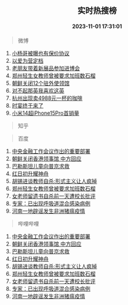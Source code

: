 <div align="center"><h2>实时热搜榜</h2><h4>2023-11-01 17:31:01</h4></div>

> 微博  

1. [小杨哥被曝也有保价协议](https://s.weibo.com/weibo?q=%23%E5%B0%8F%E6%9D%A8%E5%93%A5%E8%A2%AB%E6%9B%9D%E4%B9%9F%E6%9C%89%E4%BF%9D%E4%BB%B7%E5%8D%8F%E8%AE%AE%23&t=31&band_rank=1&Refer=top)<br />
2. [以爱为营定档](https://s.weibo.com/weibo?q=%E4%BB%A5%E7%88%B1%E4%B8%BA%E8%90%A5%E5%AE%9A%E6%A1%A3&t=31&band_rank=2&Refer=top)<br />
3. [老朋友带着新展品参加进博会](https://s.weibo.com/weibo?q=%23%E8%80%81%E6%9C%8B%E5%8F%8B%E5%B8%A6%E7%9D%80%E6%96%B0%E5%B1%95%E5%93%81%E5%8F%82%E5%8A%A0%E8%BF%9B%E5%8D%9A%E4%BC%9A%23&t=31&band_rank=3&Refer=top)<br />
4. [郑州轻生女教师曾被要求加班数石榴](https://s.weibo.com/weibo?q=%23%E9%83%91%E5%B7%9E%E8%BD%BB%E7%94%9F%E5%A5%B3%E6%95%99%E5%B8%88%E6%9B%BE%E8%A2%AB%E8%A6%81%E6%B1%82%E5%8A%A0%E7%8F%AD%E6%95%B0%E7%9F%B3%E6%A6%B4%23&t=31&band_rank=4&Refer=top)<br />
5. [朝鲜关闭12个驻外使领馆](https://s.weibo.com/weibo?q=%23%E6%9C%9D%E9%B2%9C%E5%85%B3%E9%97%AD12%E4%B8%AA%E9%A9%BB%E5%A4%96%E4%BD%BF%E9%A2%86%E9%A6%86%23&t=31&band_rank=5&Refer=top)<br />
6. [对不起那英我喜欢这英](https://s.weibo.com/weibo?q=%23%E5%AF%B9%E4%B8%8D%E8%B5%B7%E9%82%A3%E8%8B%B1%E6%88%91%E5%96%9C%E6%AC%A2%E8%BF%99%E8%8B%B1%23&t=31&band_rank=6&Refer=top)<br />
7. [杭州出现卖4988元一杯的咖啡](https://s.weibo.com/weibo?q=%23%E6%9D%AD%E5%B7%9E%E5%87%BA%E7%8E%B0%E5%8D%964988%E5%85%83%E4%B8%80%E6%9D%AF%E7%9A%84%E5%92%96%E5%95%A1%23&t=31&band_rank=7&Refer=top)<br />
8. [时宴终于来了](https://s.weibo.com/weibo?q=%23%E6%97%B6%E5%AE%B4%E7%BB%88%E4%BA%8E%E6%9D%A5%E4%BA%86%23&t=31&band_rank=8&Refer=top)<br />
9. [小米14超iPhone15Pro首销量](https://s.weibo.com/weibo?q=%23%E5%B0%8F%E7%B1%B314%E8%B6%85iPhone15Pro%E9%A6%96%E9%94%80%E9%87%8F%23&t=31&band_rank=9&Refer=top)<br />

> 知乎  


> 百度  

1. [中央金融工作会议作出的重要部署](https://www.baidu.com/s?wd=%E4%B8%AD%E5%A4%AE%E9%87%91%E8%9E%8D%E5%B7%A5%E4%BD%9C%E4%BC%9A%E8%AE%AE%E4%BD%9C%E5%87%BA%E7%9A%84%E9%87%8D%E8%A6%81%E9%83%A8%E7%BD%B2&sa=fyb_news&rsv_dl=fyb_news)<br />
2. [朝鲜关闭香港领事馆 中方回应](https://www.baidu.com/s?wd=%E6%9C%9D%E9%B2%9C%E5%85%B3%E9%97%AD%E9%A6%99%E6%B8%AF%E9%A2%86%E4%BA%8B%E9%A6%86+%E4%B8%AD%E6%96%B9%E5%9B%9E%E5%BA%94&sa=fyb_news&rsv_dl=fyb_news)<br />
3. [巴勒斯坦儿童向普京求救](https://www.baidu.com/s?wd=%E5%B7%B4%E5%8B%92%E6%96%AF%E5%9D%A6%E5%84%BF%E7%AB%A5%E5%90%91%E6%99%AE%E4%BA%AC%E6%B1%82%E6%95%91&sa=fyb_news&rsv_dl=fyb_news)<br />
4. [红日初升耀神舟](https://www.baidu.com/s?wd=%E7%BA%A2%E6%97%A5%E5%88%9D%E5%8D%87%E8%80%80%E7%A5%9E%E8%88%9F&sa=fyb_news&rsv_dl=fyb_news)<br />
5. [胡锡进谈教师自杀:形式主义让人疯掉](https://www.baidu.com/s?wd=%E8%83%A1%E9%94%A1%E8%BF%9B%E8%B0%88%E6%95%99%E5%B8%88%E8%87%AA%E6%9D%80%3A%E5%BD%A2%E5%BC%8F%E4%B8%BB%E4%B9%89%E8%AE%A9%E4%BA%BA%E7%96%AF%E6%8E%89&sa=fyb_news&rsv_dl=fyb_news)<br />
6. [郑州轻生女教师曾被要求加班数石榴](https://www.baidu.com/s?wd=%E9%83%91%E5%B7%9E%E8%BD%BB%E7%94%9F%E5%A5%B3%E6%95%99%E5%B8%88%E6%9B%BE%E8%A2%AB%E8%A6%81%E6%B1%82%E5%8A%A0%E7%8F%AD%E6%95%B0%E7%9F%B3%E6%A6%B4&sa=fyb_news&rsv_dl=fyb_news)<br />
7. [女老师留遗书自杀前一天遭校长批评](https://www.baidu.com/s?wd=%E5%A5%B3%E8%80%81%E5%B8%88%E7%95%99%E9%81%97%E4%B9%A6%E8%87%AA%E6%9D%80%E5%89%8D%E4%B8%80%E5%A4%A9%E9%81%AD%E6%A0%A1%E9%95%BF%E6%89%B9%E8%AF%84&sa=fyb_news&rsv_dl=fyb_news)<br />
8. [专家：已出现呼吸道混合感染病例](https://www.baidu.com/s?wd=%E4%B8%93%E5%AE%B6%EF%BC%9A%E5%B7%B2%E5%87%BA%E7%8E%B0%E5%91%BC%E5%90%B8%E9%81%93%E6%B7%B7%E5%90%88%E6%84%9F%E6%9F%93%E7%97%85%E4%BE%8B&sa=fyb_news&rsv_dl=fyb_news)<br />
9. [河南一地辟谣发生非洲猪瘟疫情](https://www.baidu.com/s?wd=%E6%B2%B3%E5%8D%97%E4%B8%80%E5%9C%B0%E8%BE%9F%E8%B0%A3%E5%8F%91%E7%94%9F%E9%9D%9E%E6%B4%B2%E7%8C%AA%E7%98%9F%E7%96%AB%E6%83%85&sa=fyb_news&rsv_dl=fyb_news)<br />

> 哔哩哔哩  

1. [中央金融工作会议作出的重要部署](https://www.baidu.com/s?wd=%E4%B8%AD%E5%A4%AE%E9%87%91%E8%9E%8D%E5%B7%A5%E4%BD%9C%E4%BC%9A%E8%AE%AE%E4%BD%9C%E5%87%BA%E7%9A%84%E9%87%8D%E8%A6%81%E9%83%A8%E7%BD%B2&sa=fyb_news&rsv_dl=fyb_news)<br />
2. [朝鲜关闭香港领事馆 中方回应](https://www.baidu.com/s?wd=%E6%9C%9D%E9%B2%9C%E5%85%B3%E9%97%AD%E9%A6%99%E6%B8%AF%E9%A2%86%E4%BA%8B%E9%A6%86+%E4%B8%AD%E6%96%B9%E5%9B%9E%E5%BA%94&sa=fyb_news&rsv_dl=fyb_news)<br />
3. [巴勒斯坦儿童向普京求救](https://www.baidu.com/s?wd=%E5%B7%B4%E5%8B%92%E6%96%AF%E5%9D%A6%E5%84%BF%E7%AB%A5%E5%90%91%E6%99%AE%E4%BA%AC%E6%B1%82%E6%95%91&sa=fyb_news&rsv_dl=fyb_news)<br />
4. [红日初升耀神舟](https://www.baidu.com/s?wd=%E7%BA%A2%E6%97%A5%E5%88%9D%E5%8D%87%E8%80%80%E7%A5%9E%E8%88%9F&sa=fyb_news&rsv_dl=fyb_news)<br />
5. [胡锡进谈教师自杀:形式主义让人疯掉](https://www.baidu.com/s?wd=%E8%83%A1%E9%94%A1%E8%BF%9B%E8%B0%88%E6%95%99%E5%B8%88%E8%87%AA%E6%9D%80%3A%E5%BD%A2%E5%BC%8F%E4%B8%BB%E4%B9%89%E8%AE%A9%E4%BA%BA%E7%96%AF%E6%8E%89&sa=fyb_news&rsv_dl=fyb_news)<br />
6. [郑州轻生女教师曾被要求加班数石榴](https://www.baidu.com/s?wd=%E9%83%91%E5%B7%9E%E8%BD%BB%E7%94%9F%E5%A5%B3%E6%95%99%E5%B8%88%E6%9B%BE%E8%A2%AB%E8%A6%81%E6%B1%82%E5%8A%A0%E7%8F%AD%E6%95%B0%E7%9F%B3%E6%A6%B4&sa=fyb_news&rsv_dl=fyb_news)<br />
7. [女老师留遗书自杀前一天遭校长批评](https://www.baidu.com/s?wd=%E5%A5%B3%E8%80%81%E5%B8%88%E7%95%99%E9%81%97%E4%B9%A6%E8%87%AA%E6%9D%80%E5%89%8D%E4%B8%80%E5%A4%A9%E9%81%AD%E6%A0%A1%E9%95%BF%E6%89%B9%E8%AF%84&sa=fyb_news&rsv_dl=fyb_news)<br />
8. [专家：已出现呼吸道混合感染病例](https://www.baidu.com/s?wd=%E4%B8%93%E5%AE%B6%EF%BC%9A%E5%B7%B2%E5%87%BA%E7%8E%B0%E5%91%BC%E5%90%B8%E9%81%93%E6%B7%B7%E5%90%88%E6%84%9F%E6%9F%93%E7%97%85%E4%BE%8B&sa=fyb_news&rsv_dl=fyb_news)<br />
9. [河南一地辟谣发生非洲猪瘟疫情](https://www.baidu.com/s?wd=%E6%B2%B3%E5%8D%97%E4%B8%80%E5%9C%B0%E8%BE%9F%E8%B0%A3%E5%8F%91%E7%94%9F%E9%9D%9E%E6%B4%B2%E7%8C%AA%E7%98%9F%E7%96%AB%E6%83%85&sa=fyb_news&rsv_dl=fyb_news)<br />
